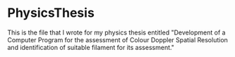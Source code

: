# PhysicsThesis
This is the file that I wrote for my physics thesis entitled "Development of a Computer Program for the assessment of Colour Doppler Spatial Resolution and identification of suitable filament for its assessment."
